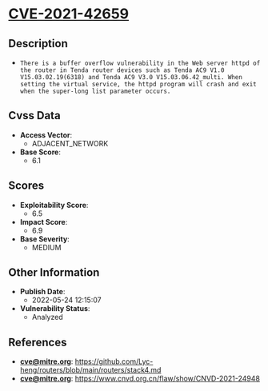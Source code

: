 
# [CVE-2021-42659](https://cve.mitre.org/cgi-bin/cvename.cgi?name=CVE-2021-42659)

## Description

- `There is a buffer overflow vulnerability in the Web server httpd of the router in Tenda router devices such as Tenda AC9 V1.0 V15.03.02.19(6318) and Tenda AC9 V3.0 V15.03.06.42_multi. When setting the virtual service, the httpd program will crash and exit when the super-long list parameter occurs.`

## Cvss Data

- **Access Vector**:
  - ADJACENT_NETWORK
- **Base Score**:
  - 6.1

## Scores

- **Exploitability Score**:
  - 6.5
- **Impact Score**:
  - 6.9
- **Base Severity**:
  - MEDIUM

## Other Information

- **Publish Date**:
  - 2022-05-24 12:15:07
- **Vulnerability Status**:
  - Analyzed

## References

- **cve@mitre.org**: https://github.com/Lyc-heng/routers/blob/main/routers/stack4.md
- **cve@mitre.org**: https://www.cnvd.org.cn/flaw/show/CNVD-2021-24948
